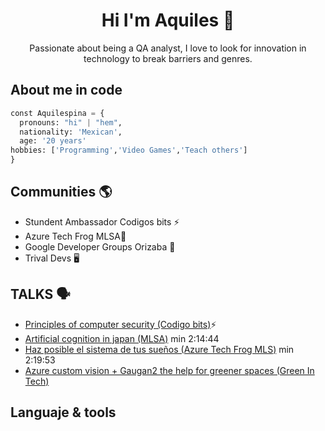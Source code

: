 <h1 align="center"> Hi  I'm Aquiles 👋</h1>
<!--
- 🔭 I’m currently working on ...
- 🌱 I’m currently learning ...
- 👯 I’m looking to collaborate on ...
- 🤔 I’m looking for help with ...
- 💬 Ask me about ...
- 📫 How to reach me: ...
- 😄 Pronouns: ...
- ⚡ Fun fact: ...
-->

<p align="center"> Passionate about being a QA analyst, I love to look for innovation in technology to break barriers and genres. </p>

## About me in code 
```python
const Aquilespina = {
  pronouns: "hi" | "hem",
  nationality: 'Mexican',
  age: '20 years'
hobbies: ['Programming','Video Games','Teach others']
}
```
## Communities 🌎
* Stundent Ambassador Codigos bits ⚡️
* Azure Tech Frog MLSA🐸
* Google Developer Groups Orizaba 🚀
* Trival Devs 🖥

## TALKS 🗣
+ [Principles of computer security (Codigo bits)](https://www.youtube.com/watch?v=QVMgjwvqkks&t)⚡️
+ [Artificial cognition in japan (MLSA)](https://www.facebook.com/QueChulaNube/videos/329762555336022) min 2:14:44
+ [Haz posible el sistema de tus sueños (Azure Tech Frog MLS)](https://www.facebook.com/azuretechfrogs/videos/930648907812695) min 2:19:53
+ [Azure custom vision + Gaugan2 the help for greener spaces (Green In Tech)](https://youtu.be/3kI0m13hG4I?t=6741)



## Languaje & tools


